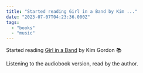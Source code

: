 ```yaml
---
title: "Started reading Girl in a Band by Kim ..."
date: "2023-07-07T04:23:36.000Z"
tags: 
  - "books"
  - "music"
---
```


Started reading [Girl in a Band](https://micro.blog/books/9780062295903) by Kim Gordon 📚

Listening to the audiobook version, read by the author.
